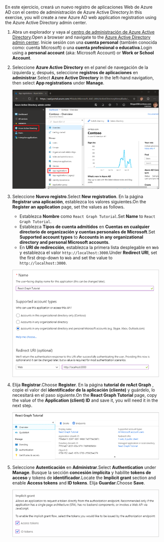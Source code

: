 <!-- markdownlint-disable MD002 MD041 -->

<span data-ttu-id="ec5d2-101">En este ejercicio, creará un nuevo registro de aplicaciones Web de Azure AD con el centro de administración de Azure Active Directory.</span><span class="sxs-lookup"><span data-stu-id="ec5d2-101">In this exercise, you will create a new Azure AD web application registration using the Azure Active Directory admin center.</span></span>

1. <span data-ttu-id="ec5d2-102">Abra un explorador y vaya al [centro de administración de Azure Active Directory](https://aad.portal.azure.com).</span><span class="sxs-lookup"><span data-stu-id="ec5d2-102">Open a browser and navigate to the [Azure Active Directory admin center](https://aad.portal.azure.com).</span></span> <span data-ttu-id="ec5d2-103">Inicie sesión con una **cuenta personal** (también conocida como: cuenta Microsoft) o una **cuenta profesional o educativa**.</span><span class="sxs-lookup"><span data-stu-id="ec5d2-103">Login using a **personal account** (aka: Microsoft Account) or **Work or School Account**.</span></span>

1. <span data-ttu-id="ec5d2-104">Seleccione **Azure Active Directory** en el panel de navegación de la izquierda y, después, seleccione **registros de aplicaciones** en **administrar**.</span><span class="sxs-lookup"><span data-stu-id="ec5d2-104">Select **Azure Active Directory** in the left-hand navigation, then select **App registrations** under **Manage**.</span></span>

    ![<span data-ttu-id="ec5d2-105">Una captura de pantalla de los registros de la aplicación</span><span class="sxs-lookup"><span data-stu-id="ec5d2-105">A screenshot of the App registrations</span></span> ](./images/aad-portal-app-registrations.png)

1. <span data-ttu-id="ec5d2-106">Seleccione **Nuevo registro**.</span><span class="sxs-lookup"><span data-stu-id="ec5d2-106">Select **New registration**.</span></span> <span data-ttu-id="ec5d2-107">En la página **Registrar una aplicación**, establezca los valores siguientes.</span><span class="sxs-lookup"><span data-stu-id="ec5d2-107">On the **Register an application** page, set the values as follows.</span></span>

    - <span data-ttu-id="ec5d2-108">Establezca **Nombre** como `React Graph Tutorial`.</span><span class="sxs-lookup"><span data-stu-id="ec5d2-108">Set **Name** to `React Graph Tutorial`.</span></span>
    - <span data-ttu-id="ec5d2-109">Establezca **Tipos de cuenta admitidos** en **Cuentas en cualquier directorio de organización y cuentas personales de Microsoft**.</span><span class="sxs-lookup"><span data-stu-id="ec5d2-109">Set **Supported account types** to **Accounts in any organizational directory and personal Microsoft accounts**.</span></span>
    - <span data-ttu-id="ec5d2-110">En **URI de redirección**, establezca la primera lista desplegable en `Web` y establezca el valor `http://localhost:3000`.</span><span class="sxs-lookup"><span data-stu-id="ec5d2-110">Under **Redirect URI**, set the first drop-down to `Web` and set the value to `http://localhost:3000`.</span></span>

    ![Captura de pantalla de la página registrar una aplicación](./images/aad-register-an-app.png)

1. <span data-ttu-id="ec5d2-112">Elija **Registrar**.</span><span class="sxs-lookup"><span data-stu-id="ec5d2-112">Choose **Register**.</span></span> <span data-ttu-id="ec5d2-113">En la página **tutorial de reAct Graph** , copie el valor del **identificador de la aplicación (cliente)** y guárdelo, lo necesitará en el paso siguiente.</span><span class="sxs-lookup"><span data-stu-id="ec5d2-113">On the **React Graph Tutorial** page, copy the value of the **Application (client) ID** and save it, you will need it in the next step.</span></span>

    ![Captura de pantalla del identificador de la aplicación del nuevo registro de la aplicación](./images/aad-application-id.png)

1. <span data-ttu-id="ec5d2-115">Seleccione **Autenticación** en **Administrar**.</span><span class="sxs-lookup"><span data-stu-id="ec5d2-115">Select **Authentication** under **Manage**.</span></span> <span data-ttu-id="ec5d2-116">Busque la sección **concesión implícita** y habilite **tokens de acceso** y tokens de **identificador**.</span><span class="sxs-lookup"><span data-stu-id="ec5d2-116">Locate the **Implicit grant** section and enable **Access tokens** and **ID tokens**.</span></span> <span data-ttu-id="ec5d2-117">Elija **Guardar**.</span><span class="sxs-lookup"><span data-stu-id="ec5d2-117">Choose **Save**.</span></span>

    ![Captura de pantalla de la sección de concesión implícita](./images/aad-implicit-grant.png)

